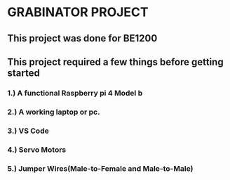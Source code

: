 # GRABINATOR PROJECT

## This project was done for BE1200

## This project required a few things before getting started

### 1.) A functional Raspberry pi 4 Model b 

### 2.) A working laptop or pc.
### 3.) VS Code
### 4.) Servo Motors 
### 5.) Jumper Wires(Male-to-Female and Male-to-Male)
